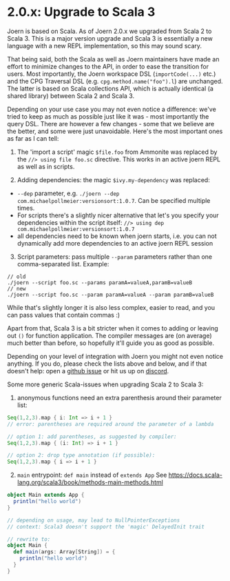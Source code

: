 # 2.0.x: Upgrade to Scala 3
Joern is based on Scala. As of Joern 2.0.x we upgraded from Scala 2 to Scala 3. 
This is a major version upgrade and Scala 3 is essentially a new language with a new REPL implementation, so this may sound scary. 

That being said, both the Scala as well as Joern maintainers have made an effort to minimize changes to the API, in order to ease the transition for users. Most importantly, the Joern workspace DSL (`importCode(...)` etc.) and the CPG Traversal DSL (e.g. `cpg.method.name("foo").l`) are unchanged. The latter is based on Scala collections API, which is actually identical (a shared library) between Scala 2 and Scala 3. 

Depending on your use case you may not even notice a difference: we've tried to keep as much as possible just like it was - most importantly the query DSL.
There are however a few changes - some that we believe are the better, and some were just unavoidable. Here's the most important ones as far as I can tell:

1) The 'import a script' magic `$file.foo` from Ammonite was replaced by the `//> using file foo.sc` directive. This works in an active joern REPL as well as in scripts.

2) Adding dependencies: the magic `$ivy.my-dependency` was replaced:
* `--dep` parameter, e.g. `./joern --dep com.michaelpollmeier:versionsort:1.0.7`. Can be specified multiple times.
* For scripts there's a slightly nicer alternative that let's you specify your dependencies within the script itself: `//> using dep com.michaelpollmeier:versionsort:1.0.7`
* all dependencies need to be known when joern starts, i.e. you can not dynamically add more dependencies to an active joern REPL session

3) Script parameters: pass multiple `--param` parameters rather than one comma-separated list. Example:
```
// old
./joern --script foo.sc --params paramA=valueA,paramB=valueB
// new
./joern --script foo.sc --param paramA=valueA --param paramB=valueB
```
While that's slightly longer it is also less complex, easier to read, and you can pass values that contain commas :)

Apart from that, Scala 3 is a bit stricter when it comes to adding or leaving out `()` for function application. The compiler messages are (on average) much better than before, so hopefully it'll guide you as good as possible. 

Depending on your level of integration with Joern you might not even notice anything. If you do, please check the lists above and below, and if that doesn't help: open a [github issue](https://github.com/joernio/joern/issues/new) or hit us up on [discord](https://discord.gg/vv4MH284Hc).

Some more generic Scala-issues when upgrading Scala 2 to Scala 3:

1. anonymous functions need an extra parenthesis around their parameter list:
```scala
Seq(1,2,3).map { i: Int => i + 1 }   
// error: parentheses are required around the parameter of a lambda

// option 1: add parentheses, as suggested by compiler:
Seq(1,2,3).map { (i: Int) => i + 1 }

// option 2: drop type annotation (if possible):
Seq(1,2,3).map { i => i + 1 }
```

2. `main` entrypoint: `def main` instead of `extends App`
See https://docs.scala-lang.org/scala3/book/methods-main-methods.html
```scala
object Main extends App {
  println("hello world")
}

// depending on usage, may lead to NullPointerExceptions
// context: Scala3 doesn't support the 'magic' DelayedInit trait

// rewrite to:
object Main {
  def main(args: Array[String]) = {
    println("hello world")
  }
}
```
